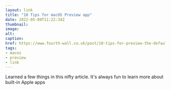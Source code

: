 ```yaml
---
layout: link
title: "10 Tips for macOS Preview app"
date: 2022-05-09T11:22:34Z
thumbnail:
image:
alt:
caption:
href: https://www.fourth-wall.co.uk/post/10-tips-for-preview-the-default-mac-app-that-people-forget-about
tags:
- macos
- preview
- link
---
```


Learned a few things in this nifty article. It's always fun to learn more about built-in Apple apps
